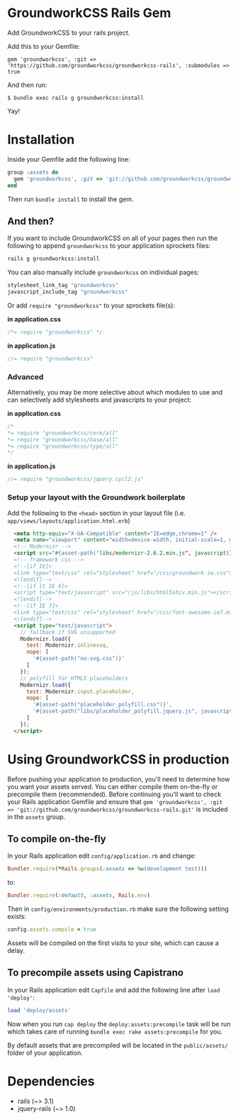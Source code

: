 GroundworkCSS Rails Gem
====


Add GroundworkCSS to your rails project.


Add this to your Gemfile:
```
gem 'groundworkcss', :git => 'https://github.com/groundworkcss/groundworkcss-rails', :submodules => true
```

And then run:
```
$ bundle exec rails g groundworkcss:install
```

Yay!


# Installation


Inside your Gemfile add the following line:

```ruby
group :assets do
  gem 'groundworkcss', :git => 'git://github.com/groundworkcss/groundworkcss-rails.git'
end
```

Then run `bundle install` to install the gem.

## And then?

If you want to include GroundworkCSS on all of your pages then run the following to append `groundworkcss` to your application sprockets files:

```bash
rails g groundworkcss:install
```

You can also manually include `groundworkcss` on individual pages:

```ruby
stylesheet_link_tag "groundworkcss"
javascript_include_tag "groundworkcss"
```

Or add `require "groundworkcss"` to your sprockets file(s):

**in application.css**  

```css
/*= require "groundworkcss" */
```

**in application.js**  

```javascript
//= require "groundworkcss"
```

### Advanced

Alternatively, you may be more selective about which modules to use and can selectively add stylesheets and javascripts to your project:

**in application.css**

```css
/*
*= require "groundworkcss/core/all"
*= require "groundworkcss/base/all"
*= require "groundworkcss/type/all"
*/
```

**in application.js**

```javascript
//= require "groundworkcss/jquery.cycl2.js"
```

### Setup your layout with the Groundwork boilerplate

Add the following to the `<head>` section in your layout file (i.e. `app/views/layouts/application.html.erb`)

```html
  <meta http-equiv="X-UA-Compatible" content="IE=edge,chrome=1" />
  <meta name="viewport" content="width=device-width, initial-scale=1, minimum-scale=1, maximum-scale=1" />
  <!-- Modernizr -->
  <script src="#{asset-path("libs/modernizr-2.6.2.min.js", javascript)}"></script>
  <!-- framework css -->
  <!--[if IE]>
  <link type="text/css" rel="stylesheet" href="/css/groundwork-ie.css">
  <![endif]-->
  <!--[if lt IE 9]>
  <script type="text/javascript" src="/js/libs/html5shiv.min.js"></script>
  <![endif]-->
  <!--[if IE 7]>
  <link type="text/css" rel="stylesheet" href="/css/font-awesome-ie7.min.css">
  <![endif]-->
  <script type="text/javascript">
    // fallback if SVG unsupported
    Modernizr.load({
      test: Modernizr.inlinesvg,
      nope: [
        '#{asset-path("no-svg.css")}'
      ]
    });
    // polyfill for HTML5 placeholders
    Modernizr.load({
      test: Modernizr.input.placeholder,
      nope: [
        '#{asset-path("placeholder_polyfill.css")}',
        '#{asset-path("libs/placeholder_polyfill.jquery.js", javascript)}'
      ]
    });
  </script>
```


# Using GroundworkCSS in production

Before pushing your application to production, you'll need to determine how you want your assets served.  You can either compile them on-the-fly or precompile them (recommended).  Before continuing you'll want to check your Rails application Gemfile and ensure that `gem 'groundworkcss', :git => 'git://github.com/groundworkcss/groundworkcss-rails.git'` is included in the `assets` group.

## To compile on-the-fly

In your Rails application edit `config/application.rb` and change:

```ruby
Bundler.require(*Rails.groups(:assets => %w(development test)))
```

to:

```ruby
Bundler.require(:default, :assets, Rails.env)
```

Then in `config/environments/production.rb` make sure the following setting exists:

```ruby
config.assets.compile = true
```

Assets will be compiled on the first visits to your site, which can cause a delay.

## To precompile assets using Capistrano

In your Rails application edit `Capfile` and add the following line after `load 'deploy'`:

```ruby
load 'deploy/assets'
```

Now when you run `cap deploy` the `deploy:assets:precompile` task will be run which takes care of running `bundle exec rake assets:precompile` for you.

By default assets that are precompiled will be located in the `public/assets/` folder of your application.


# Dependencies

* rails (~> 3.1)
* jquery-rails (~> 1.0)
